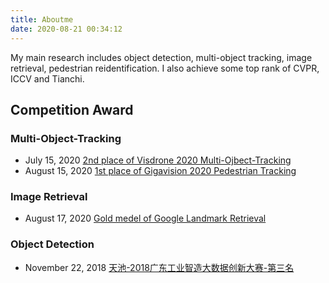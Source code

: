 ```yaml
---
title: Aboutme
date: 2020-08-21 00:34:12
---
```


My main research includes object detection, multi-object tracking, image retrieval, pedestrian reidentification. I also achieve some top rank of CVPR, ICCV and Tianchi. 

## Competition Award

### Multi-Object-Tracking
- July 15, 2020 [2nd place of Visdrone 2020 Multi-Ojbect-Tracking](http://aiskyeye.com/leaderboard/)
- August 15, 2020 [1st place of Gigavision 2020 Pedestrian Tracking](https://www.biendata.xyz/competition/gigavision1/final-leaderboard/)

### Image Retrieval
- August 17, 2020 [Gold medel of Google Landmark Retrieval](https://www.kaggle.com/c/landmark-retrieval-2020/leaderboard)

### Object Detection
- November 22, 2018 [天池-2018广东工业智造大数据创新大赛-第三名](https://tianchi.aliyun.com/competition/entrance/231682/rankingList)
